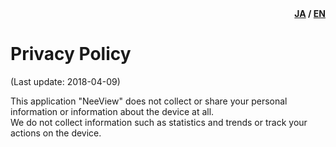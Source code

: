 <div id="lang" style="text-align: right; font-weight: bold;"><a href="../ja-jp/PrivacyPolicy">JA</a> / <u>EN</u></div>

# Privacy Policy

(Last update: 2018-04-09)

This application "NeeView" does not collect or share your personal information or information about the device at all.  
We do not collect information such as statistics and trends or track your actions on the device.
